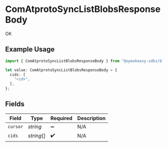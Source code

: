 # ComAtprotoSyncListBlobsResponseBody

OK

## Example Usage

```typescript
import { ComAtprotoSyncListBlobsResponseBody } from "@speakeasy-sdks/bluesky/models/operations";

let value: ComAtprotoSyncListBlobsResponseBody = {
  cids: [
    "<id>",
  ],
};
```

## Fields

| Field              | Type               | Required           | Description        |
| ------------------ | ------------------ | ------------------ | ------------------ |
| `cursor`           | *string*           | :heavy_minus_sign: | N/A                |
| `cids`             | *string*[]         | :heavy_check_mark: | N/A                |